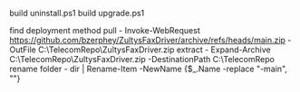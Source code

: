 

build uninstall.ps1
build upgrade.ps1


find deployment method
pull - Invoke-WebRequest https://github.com/bzerphey/ZultysFaxDriver/archive/refs/heads/main.zip -OutFile C:\TelecomRepo\ZultysFaxDriver.zip
extract - Expand-Archive C:\TelecomRepo\ZultysFaxDriver.zip -DestinationPath C:\TelecomRepo
rename folder - dir | Rename-Item -NewName {$_.Name -replace "-main", ""}